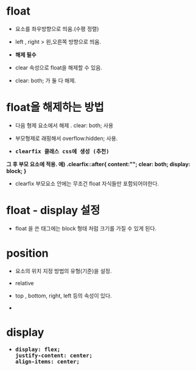 # float

- 요소를 좌우방향으로 띄움.(수평 정렬)

- left , right > 왼,오른쪽 방향으로 띄움.

- <strong>해제 필수</strong>

- clear 속성으로 float을 해제할 수 있음.

- clear: both; 가 둘 다 해제.

# float을 해제하는 방법

- 다음 형제 요소에서 해제 . clear: both; 사용

- 부모형제로 래핑해서 overflow:hidden; 사용. 

- <pre><strong>clearfix 클래스 css에 생성 (추천)
그 후 부모 요소에 적용.
예) .clearfix::after{
               content:"";
               clear: both;
               display: block; }</strong></pre>

- clearfix 부모요소 안에는 무조건 float 자식들만 포함되어야한다.

# float - display 설정

- float 을 쓴 태그에는 block 형태 처럼 크기를 가질 수 있게 된다.

# position

- 요소의 위치 지정 방법의 유형(기준)을 설정.

- relative

- top , bottom, right, left 등의 속성이 있다.

- 

# display

- <pre><strong>display: flex;
  justify-content: center;
  align-items: center;</strong></pre>